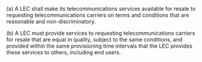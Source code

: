 (a) A LEC shall make its telecommunications services available for resale to requesting telecommunications carriers on terms and conditions that are reasonable and non-discriminatory.

(b) A LEC must provide services to requesting telecommunications carriers for resale that are equal in quality, subject to the same conditions, and provided within the same provisioning time intervals that the LEC provides these services to others, including end users.

